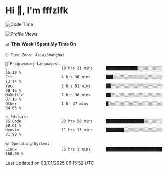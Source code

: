 # Hi 👋, I'm fffzlfk

<!--START_SECTION:waka-->
![Code Time](http://img.shields.io/badge/Code%20Time-1%2C086%20hrs%2048%20mins-blue)

![Profile Views](http://img.shields.io/badge/Profile%20Views-0-blue)

📊 **This Week I Spent My Time On** 

```text
🕑︎ Time Zone: Asia/Shanghai

💬 Programming Languages: 
C                        19 hrs 21 mins      ██████████████░░░░░░░░░░░   55.19 % 
C++                      4 hrs 36 mins       ███░░░░░░░░░░░░░░░░░░░░░░   13.14 % 
Yacc                     2 hrs 51 mins       ██░░░░░░░░░░░░░░░░░░░░░░░   08.16 % 
Makefile                 2 hrs 30 mins       ██░░░░░░░░░░░░░░░░░░░░░░░   07.16 % 
Other                    1 hr 37 mins        █░░░░░░░░░░░░░░░░░░░░░░░░   04.65 % 

🔥 Editors: 
VS Code                  23 hrs 50 mins      █████████████████░░░░░░░░   68.01 % 
Neovim                   11 hrs 13 mins      ████████░░░░░░░░░░░░░░░░░   31.99 % 

💻 Operating System: 
Linux                    35 hrs 3 mins       █████████████████████████   100.00 % 
```


 Last Updated on 03/01/2025 06:15:52 UTC
<!--END_SECTION:waka-->
